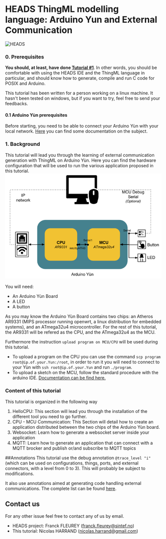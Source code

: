 HEADS ThingML modelling language: Arduino Yun and External Communication
===

![HEADS](http://heads-project.eu/sites/default/files/heads_large.png)

### 0. Prerequisites

**You should, at least, have done [Tutorial #1](https://github.com/HEADS-project/training/tree/master/1.ThingML_Basics)**. In other words, you should be comfortable with using the HEADS IDE and the ThingML language in particular, and should know how to generate, compile and run C code for POSIX and Arduino.

This tutorial has been written for a person working on a linux machine. It hasn't been tested on windows, but if you want to try, feel free to send your feedbacks.

#### 0.1 Arduino Yùn prerequisites

Before starting, you need to be able to connect your Arduino Yùn with your local network. [Here](https://www.arduino.cc/en/Guide/ArduinoYun) you can find some documentation on the subject.

### 1. Background

This tutorial will lead you through the learning of external communication generation with ThingML on Arduino Yùn.
Here you can find the hardware configuration that will be used to run the various application proposed in this tutorial.
![HW1](img/Yun_Tuto_0.png)

You will need:
* An Arduino Yùn Board
* A LED
* A button

As you may know the Arduino Yùn Board contains two chips: an Atheros AR9331 (MIPS processor running openwrt, a linux  distribution for embedded systems), and an ATmega32u4 microcontroller. For the rest of this tutorial, the AR9331 will be refered as the CPU, and the ATmega32u4 as the MCU.

Furthermore the instruction `upload program on MCU/CPU` will be used during this tutorial. 
 * To upload a program on the CPU you can use the command `scp program root@ip.of.your.Yun:/root`, in order to run it you will need to connect to your Yùn with `ssh root@ip.of.your.Yun` and run `./program`.
 * To upload a sketch on the MCU, follow the standard procedure with the arduino IDE. [Documentation can be find here.](https://www.arduino.cc/en/Guide/Environment#toc9)


### Content of this tutorial

This tutorial is organized in the following way

1. HelloCPU: This section will lead you through the installation of the different tool you need to go further.
2. CPU - MCU Communication: This Section will detail how to create an application distributed between the two chips of the Arduino Yùn board.
3. Websocket: Learn how to generate a websocket server inside your application
4. MQTT: Learn how to generate an application that can connect with a MQTT brocker and publish or/and subscribe to MQTT topics

##Annotations
This tutorial use the debug annotation `@trace_level "i"` (which can be used on configurations, things, ports, and external connectors, with a level from 0 to 3). This will probably be subject to modifications.

It also use annotations aimed at generating code handling external communications. The complete list can be found [here](https://github.com/SINTEF-9012/ThingML/blob/master/compilers/c/src/main/resources/ctemplates/network_lib/ReadMe.md).

## Contact us

For any other issue feel free to contact any of us by email.

* HEADS project: Franck FLEUREY (franck.fleurey@sintef.no)
* This tutorial: Nicolas HARRAND (nicolas.harrand@gmail.com)


